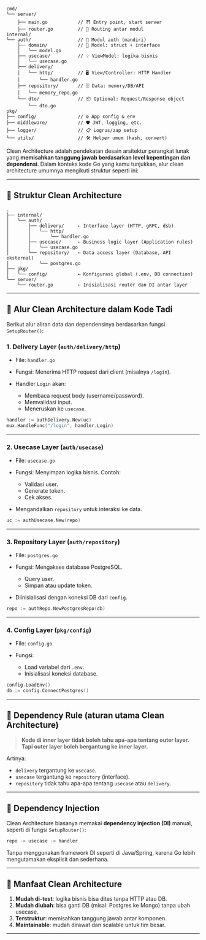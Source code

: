 ```
cmd/
└── server/
    ├── main.go           // ⛩️ Entry point, start server
    ├── router.go         // 🔀 Routing antar modul
internal/
└── auth/                 // 🔐 Modul auth (mandiri)
    ├── domain/           // 🧠 Model: struct + interface
    │   └── model.go
    ├── usecase/          // 💡 ViewModel: logika bisnis
    │   └── usecase.go
    ├── delivery/
    │   └── http/         // 🖥 View/Controller: HTTP Handler
    │       └── handler.go
    ├── repository/       // 🗄 Data: memory/DB/API
    │   └── memory_repo.go
    └── dto/              // 📦 Optional: Request/Response object
        └── dto.go
pkg/
├── config/               // ⚙️ App config & env
├── middleware/           // 🛡 JWT, logging, etc.
├── logger/               // 📋 Logrus/zap setup
└── utils/                // 🛠 Helper umum (hash, convert)
```


Clean Architecture adalah pendekatan desain arsitektur perangkat lunak yang **memisahkan tanggung jawab berdasarkan level kepentingan dan dependensi**. Dalam konteks kode Go yang kamu tunjukkan, alur clean architecture umumnya mengikuti struktur seperti ini:

---

## 🧱 Struktur Clean Architecture

```
.
├── internal/
│   └── auth/
│       ├── delivery/     ← Interface layer (HTTP, gRPC, dsb)
│       │   └── http/
│       │       └── handler.go
│       ├── usecase/      ← Business logic layer (Application rules)
│       │   └── usecase.go
│       └── repository/   ← Data access layer (Database, API eksternal)
│           └── postgres.go
├── pkg/
│   └── config/           ← Konfigurasi global (.env, DB connection)
└── server/
    └── router.go         ← Inisialisasi router dan DI antar layer
```

---

## 🔄 Alur Clean Architecture dalam Kode Tadi

Berikut alur aliran data dan dependensinya berdasarkan fungsi `SetupRouter()`:

### 1. **Delivery Layer (`auth/delivery/http`)**

* File: `handler.go`
* Fungsi: Menerima HTTP request dari client (misalnya `/login`).
* Handler `Login` akan:

  * Membaca request body (username/password).
  * Memvalidasi input.
  * Meneruskan ke `usecase`.

```go
handler := authDelivery.New(uc)
mux.HandleFunc("/login", handler.Login)
```

---

### 2. **Usecase Layer (`auth/usecase`)**

* File: `usecase.go`
* Fungsi: Menyimpan logika bisnis. Contoh:

  * Validasi user.
  * Generate token.
  * Cek akses.
* Mengandalkan `repository` untuk interaksi ke data.

```go
uc := authUsecase.New(repo)
```

---

### 3. **Repository Layer (`auth/repository`)**

* File: `postgres.go`
* Fungsi: Mengakses database PostgreSQL.

  * Query user.
  * Simpan atau update token.
* Diinisialisasi dengan koneksi DB dari `config`.

```go
repo := authRepo.NewPostgresRepo(db)
```

---

### 4. **Config Layer (`pkg/config`)**

* File: `config.go`
* Fungsi:

  * Load variabel dari `.env`.
  * Inisialisasi koneksi database.

```go
config.LoadEnv()
db := config.ConnectPostgres()
```

---

## 🔁 Dependency Rule (aturan utama Clean Architecture)

> **Kode di inner layer tidak boleh tahu apa-apa tentang outer layer. Tapi outer layer boleh bergantung ke inner layer.**

Artinya:

* `delivery` tergantung ke `usecase`.
* `usecase` tergantung ke `repository` (interface).
* `repository` tidak tahu apa-apa tentang `usecase` atau `delivery`.

---

## 🔌 Dependency Injection

Clean Architecture biasanya memakai **dependency injection (DI)** manual, seperti di fungsi `SetupRouter()`:

```go
repo -> usecase -> handler
```

Tanpa menggunakan framework DI seperti di Java/Spring, karena Go lebih mengutamakan eksplisit dan sederhana.

---

## 🧠 Manfaat Clean Architecture

1. **Mudah di-test**: logika bisnis bisa dites tanpa HTTP atau DB.
2. **Mudah diubah**: bisa ganti DB (misal: Postgres ke Mongo) tanpa ubah usecase.
3. **Terstruktur**: memisahkan tanggung jawab antar komponen.
4. **Maintainable**: mudah dirawat dan scalable untuk tim besar.

---
